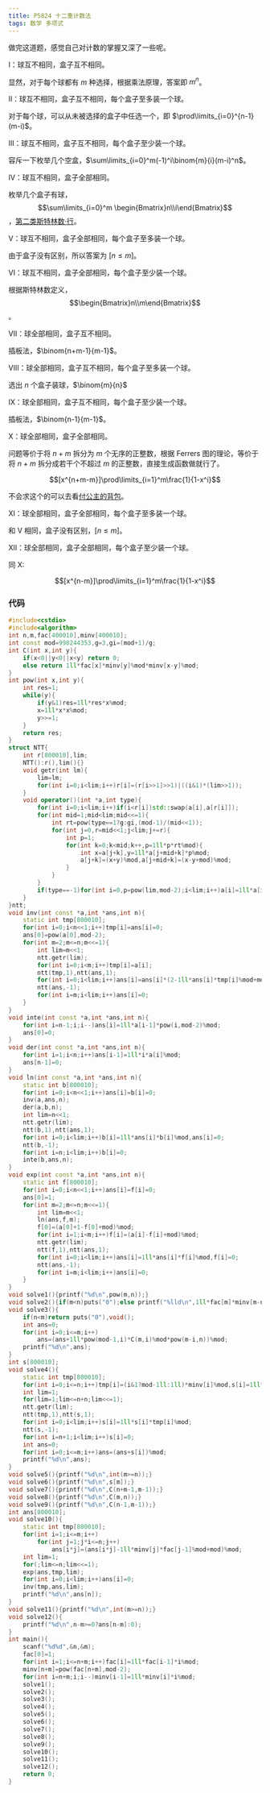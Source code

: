 ```yaml
---
title: P5824 十二重计数法
tags: 数学 多项式
---
```


做完这道题，感觉自己对计数的掌握又深了一些呢。

$\text{I}$：球互不相同，盒子互不相同。

显然，对于每个球都有 $m$ 种选择，根据乘法原理，答案即 $m^n$。

$\text{II}$：球互不相同，盒子互不相同，每个盒子至多装一个球。

对于每个球，可以从未被选择的盒子中任选一个，即 $\prod\limits_{i=0}^{n-1}(m-i)$。

$\text{III}$：球互不相同，盒子互不相同，每个盒子至少装一个球。 

容斥一下枚举几个空盒，$\sum\limits_{i=0}^m(-1)^i\binom{m}{i}(m-i)^n$。

$\text{IV}$：球互不相同，盒子全部相同。

枚举几个盒子有球，$$\sum\limits_{i=0}^m \begin{Bmatrix}n\\i\end{Bmatrix}$$，[第二类斯特林数·行](https://www.luogu.com.cn/problem/P5395)。

$\text{V}$：球互不相同，盒子全部相同，每个盒子至多装一个球。 

由于盒子没有区别，所以答案为 $[n\le m]$。

$\text{VI}$：球互不相同，盒子全部相同，每个盒子至少装一个球。

根据斯特林数定义，$$\begin{Bmatrix}n\\m\end{Bmatrix}$$。

$\text{VII}$：球全部相同，盒子互不相同。

插板法，$\binom{n+m-1}{m-1}$。

$\text{VIII}$：球全部相同，盒子互不相同，每个盒子至多装一个球。 

选出 $n$ 个盒子装球，$\binom{m}{n}$

$\text{IX}$：球全部相同，盒子互不相同，每个盒子至少装一个球。 

插板法，$\binom{n-1}{m-1}$。

$\text{X}$：球全部相同，盒子全部相同。

问题等价于将 $n+m$ 拆分为 $m$ 个无序的正整数，根据 Ferrers 图的理论，等价于将 $n+m$ 拆分成若干个不超过 $m$ 的正整数，直接生成函数做就行了。

$$[x^{n+m-m}]\prod\limits_{i=1}^m\frac{1}{1-x^i}$$

不会求这个的可以去看[付公主的背包](https://www.luogu.com.cn/problem/P4389)。

$\text{XI}$：球全部相同，盒子全部相同，每个盒子至多装一个球。

和 $\text{V}$ 相同，盒子没有区别，$[n\le m]$。

$\text{XII}$：球全部相同，盒子全部相同，每个盒子至少装一个球。

同 $\text{X}$:

$$[x^{n-m}]\prod\limits_{i=1}^m\frac{1}{1-x^i}$$

### 代码

```cpp
#include<cstdio>
#include<algorithm>
int n,m,fac[400010],minv[400010];
int const mod=998244353,g=3,gi=(mod+1)/g;
int C(int x,int y){
	if(x<0||y<0||x<y) return 0;
	else return 1ll*fac[x]*minv[y]%mod*minv[x-y]%mod;
}
int pow(int x,int y){
	int res=1;
	while(y){
		if(y&1)res=1ll*res*x%mod;
		x=1ll*x*x%mod;
		y>>=1;
	}
	return res;
}
struct NTT{
	int r[800010],lim;
	NTT():r(),lim(){}
	void getr(int lm){
		lim=lm;
		for(int i=0;i<lim;i++)r[i]=(r[i>>1]>>1)|((i&1)*(lim>>1));
	}
	void operator()(int *a,int type){
		for(int i=0;i<lim;i++)if(i<r[i])std::swap(a[i],a[r[i]]);
		for(int mid=1;mid<lim;mid<<=1){
			int rt=pow(type==1?g:gi,(mod-1)/(mid<<1));
			for(int j=0,r=mid<<1;j<lim;j+=r){
				int p=1;
				for(int k=0;k<mid;k++,p=1ll*p*rt%mod){
					int x=a[j+k],y=1ll*a[j+mid+k]*p%mod;
					a[j+k]=(x+y)%mod,a[j+mid+k]=(x-y+mod)%mod;
				}
			}
		}
		if(type==-1)for(int i=0,p=pow(lim,mod-2);i<lim;i++)a[i]=1ll*a[i]*p%mod;
	}
}ntt;
void inv(int const *a,int *ans,int n){
	static int tmp[800010];
	for(int i=0;i<n<<1;i++)tmp[i]=ans[i]=0;
	ans[0]=pow(a[0],mod-2);
	for(int m=2;m<=n;m<<=1){
		int lim=m<<1;
		ntt.getr(lim);
		for(int i=0;i<m;i++)tmp[i]=a[i];
		ntt(tmp,1),ntt(ans,1);
		for(int i=0;i<lim;i++)ans[i]=ans[i]*(2-1ll*ans[i]*tmp[i]%mod+mod)%mod,tmp[i]=0;
		ntt(ans,-1);
		for(int i=m;i<lim;i++)ans[i]=0;
	}
}
void inte(int const *a,int *ans,int n){
	for(int i=n-1;i;i--)ans[i]=1ll*a[i-1]*pow(i,mod-2)%mod;
	ans[0]=0;
}
void der(int const *a,int *ans,int n){
	for(int i=1;i<n;i++)ans[i-1]=1ll*i*a[i]%mod;
	ans[n-1]=0;
}
void ln(int const *a,int *ans,int n){
	static int b[800010];
	for(int i=0;i<n<<1;i++)ans[i]=b[i]=0;
	inv(a,ans,n);
	der(a,b,n);
	int lim=n<<1;
	ntt.getr(lim);
	ntt(b,1),ntt(ans,1);
	for(int i=0;i<lim;i++)b[i]=1ll*ans[i]*b[i]%mod,ans[i]=0;
	ntt(b,-1);
	for(int i=n;i<lim;i++)b[i]=0;
	inte(b,ans,n);
}
void exp(int const *a,int *ans,int n){
	static int f[800010];
	for(int i=0;i<n<<1;i++)ans[i]=f[i]=0;
	ans[0]=1;
	for(int m=2;m<=n;m<<=1){
		int lim=m<<1;
		ln(ans,f,m);
		f[0]=(a[0]+1-f[0]+mod)%mod;
		for(int i=1;i<m;i++)f[i]=(a[i]-f[i]+mod)%mod;
		ntt.getr(lim);
		ntt(f,1),ntt(ans,1);
		for(int i=0;i<lim;i++)ans[i]=1ll*ans[i]*f[i]%mod,f[i]=0;
		ntt(ans,-1);
		for(int i=m;i<lim;i++)ans[i]=0;
	}
}
void solve1(){printf("%d\n",pow(m,n));}
void solve2(){if(m<n)puts("0");else printf("%lld\n",1ll*fac[m]*minv[m-n]%mod);}
void solve3(){
	if(n<m)return puts("0"),void();
	int ans=0;
	for(int i=0;i<=m;i++)
		ans=(ans+1ll*pow(mod-1,i)*C(m,i)%mod*pow(m-i,n))%mod;
	printf("%d\n",ans);
}
int s[800010];
void solve4(){
	static int tmp[800010]; 
	for(int i=0;i<=n;i++)tmp[i]=(i&1?mod-1ll:1ll)*minv[i]%mod,s[i]=1ll*pow(i,n)*minv[i]%mod;
	int lim=1;
	for(lim=1;lim<=n+n;lim<<=1);
	ntt.getr(lim);
	ntt(tmp,1),ntt(s,1);
	for(int i=0;i<lim;i++)s[i]=1ll*s[i]*tmp[i]%mod;
	ntt(s,-1);
	for(int i=n+1;i<lim;i++)s[i]=0;
	int ans=0;
	for(int i=0;i<=m;i++)ans=(ans+s[i])%mod;
	printf("%d\n",ans);
}
void solve5(){printf("%d\n",int(m>=n));}
void solve6(){printf("%d\n",s[m]);}
void solve7(){printf("%d\n",C(n+m-1,m-1));}
void solve8(){printf("%d\n",C(m,n));}
void solve9(){printf("%d\n",C(n-1,m-1));}
int ans[800010];
void solve10(){
	static int tmp[800010];
	for(int i=1;i<=m;i++)
		for(int j=1;j*i<=n;j++)
			ans[i*j]=(ans[i*j]-1ll*minv[j]*fac[j-1]%mod+mod)%mod;
	int lim=1;
	for(;lim<=n;lim<<=1);
	exp(ans,tmp,lim);
	for(int i=0;i<lim;i++)ans[i]=0;
	inv(tmp,ans,lim);
	printf("%d\n",ans[n]);
}
void solve11(){printf("%d\n",int(m>=n));}
void solve12(){
	printf("%d\n",n-m>=0?ans[n-m]:0);
}
int main(){
	scanf("%d%d",&n,&m);
	fac[0]=1;
	for(int i=1;i<=n+m;i++)fac[i]=1ll*fac[i-1]*i%mod;
	minv[n+m]=pow(fac[n+m],mod-2);
	for(int i=n+m;i;i--)minv[i-1]=1ll*minv[i]*i%mod;
	solve1();
	solve2();
	solve3();
	solve4();
	solve5();
	solve6();
	solve7();
	solve8();
	solve9();
	solve10();
	solve11();
	solve12();
	return 0;
} 
```
